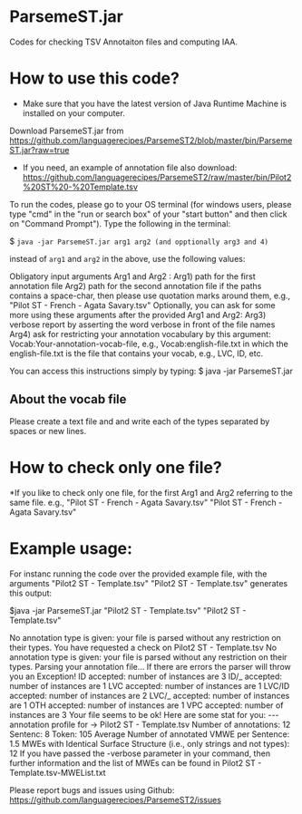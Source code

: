 # ParsemeST.jar
Codes for checking TSV Annotaiton files and computing IAA. 


# How to use this code? 
* Make sure that you have the latest version of Java Runtime Machine is installed on your computer.  

Download ParsemeST.jar from https://github.com/languagerecipes/ParsemeST2/blob/master/bin/ParsemeST.jar?raw=true
 * If you need, an example of annotation file also download: https://github.com/languagerecipes/ParsemeST2/raw/master/bin/Pilot2%20ST%20-%20Template.tsv 

To run the codes, please go to your OS terminal (for windows users, please type "cmd" in the "run or search box" of your "start button" and then click on "Command Prompt"). Type the following in the terminal:

$ ```java -jar ParsemeST.jar arg1 arg2 (and opptionally arg3 and 4)```

instead of `arg1` and `arg2` in the above, use the following values:

Obligatory input arguments Arg1 and Arg2 :
	Arg1) path for the first annotation file
	Arg2) path for the second annotation file
if the paths contains a space-char, then please use quotation marks around them,
	 e.g., "Pilot ST - French - Agata Savary.tsv"
Optionally, you can ask for some more using these arguments after the provided Arg1 and Arg2:
	Arg3) verbose report by asserting the word verbose in front of the file names 
	Arg4) ask for restricting your annotation vocabulary by this argument:  Vocab:Your-annotation-vocab-file,
		 e.g., Vocab:english-file.txt in which the english-file.txt is the file that contains your vocab,
		 e.g., LVC, ID, etc.

You can access this instructions simply by typing:
$ java -jar ParsemeST.jar
		 
## About the vocab file
Please create a text file and and write each of the types separated by spaces or new lines.

# How to check only one file?
*If you like to check only one file, for the first Arg1 and Arg2 referring to the same file.
	 e.g., "Pilot ST - French - Agata Savary.tsv" "Pilot ST - French - Agata Savary.tsv" 

# Example usage:

For instanc running the code over the provided example file, with the arguments "Pilot2 ST - Template.tsv" "Pilot2 ST - Template.tsv" generates this output:

$java -jar ParsemeST.jar "Pilot2 ST - Template.tsv" "Pilot2 ST - Template.tsv"

No annotation type is given: your file is parsed without any restriction on their types.
You have requested a check on Pilot2 ST - Template.tsv
No annotation type is given: your file is parsed without any restriction on their types.
Parsing your annotation file...
If there are errors the parser will throw you an Exception! 
ID accepted: number of instances are 3
ID/_ accepted: number of instances are 1
LVC accepted: number of instances are 1
LVC/ID accepted: number of instances are 2
LVC/_ accepted: number of instances are 1
OTH accepted: number of instances are 1
VPC accepted: number of instances are 3
Your file seems to be ok! Here are some stat for you: 
--- annotation profile for ->  Pilot2 ST - Template.tsv
Number of annotations: 12
Sentenc: 8
Token: 105
Average Number of annotated VMWE per Sentence: 1.5
MWEs with Identical Surface Structure (i.e., only strings and not types): 12
If you have passed the -verbose parameter in your command, then further information and the list of MWEs can be found in Pilot2 ST - Template.tsv-MWEList.txt

Please report bugs and issues using Github: https://github.com/languagerecipes/ParsemeST2/issues 
